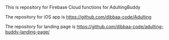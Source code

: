This is repository for Firebase Cloud functions for AdultingBuddy

The repository for iOS app is https://github.com/dibbaa-code/Adulting

The repository for landing page is https://github.com/dibbaa-code/adulting-buddy-landing-page/
